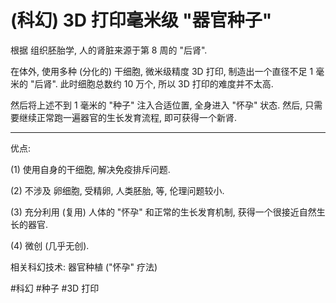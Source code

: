 # (科幻) 3D 打印毫米级 "器官种子"

根据 组织胚胎学, 人的肾脏来源于第 8 周的 "后肾".

在体外, 使用多种 (分化的) 干细胞, 微米级精度 3D 打印, 制造出一个直径不足 1 毫米的 "后肾". 此时细胞总数约 10 万个, 所以 3D 打印的难度并不太高.

然后将上述不到 1 毫米的 "种子" 注入合适位置, 全身进入 "怀孕" 状态. 然后, 只需要继续正常跑一遍器官的生长发育流程, 即可获得一个新肾.

----
优点:

(1) 使用自身的干细胞, 解决免疫排斥问题.

(2) 不涉及 卵细胞, 受精卵, 人类胚胎, 等, 伦理问题较小.

(3) 充分利用 (复用) 人体的 "怀孕" 和正常的生长发育机制, 获得一个很接近自然生长的器官.

(4) 微创 (几乎无创).

相关科幻技术: 器官种植 ("怀孕" 疗法)

 #科幻 #种子 #3D 打印
